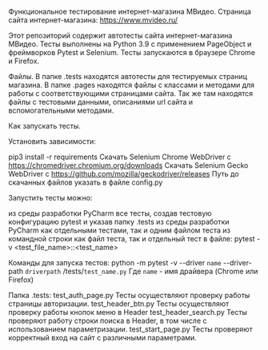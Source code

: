 Функциональное тестирование интернет-магазина МВидео.
Страница сайта интернет-магазина: https://www.mvideo.ru/


Этот репозиторий содержит автотесты сайта интернет-магазина МВидео.
Тесты выполнены на Python 3.9 с применением PageObject и фреймворков Pytest и Selenium.
Тесты запускаются в браузере Chrome и Firefox.


Файлы.
В папке .tests находятся автотесты для тестируемых страниц магазина.
В папке .pages находятся файлы с классами и методами для работы с соответствующими страницами сайта. 
Так же там находятся файлы с тестовыми данными, описаниями url сайта и вспомогательными методами.

Как запускать тесты.

Установить зависимости:

pip3 install -r requirements
Скачать Selenium Chrome WebDriver с https://chromedriver.chromium.org/downloads
Скачать Selenium Gecko WebDriver с https://github.com/mozilla/geckodriver/releases
Путь до скачанных файлов указать в файле config.py

Запустить тесты можно:

из среды разработки PyCharm все тесты, создав тестовую конфигурацию pytest и указав папку .tests
из среды разработки PyCharm как отдельными тестами, так и одним файлом теста
из командной строки как файл теста, так и отдельный тест в файле:
pytest -v <test_file_name>::<test_name>


Команды для запуска тестов:
python -m pytest -v --driver `name` --driver-path `driverpath` /tests/`test_name.py`
Где `name` - имя драйвера (Chrome или Firefox)

Папка .tests:
test_auth_page.py
Тесты осуществляют проверку работы страницы авторизации. 
test_header_btn.py
Тесты осуществляют проверку работы кнопок меню в Header
test_header_search.py
Тесты проверяют работу строки поиска в Header, в том числе с использованием параметризации. 
test_start_page.py
Тесты проверяют корректный вход на сайт с различными параметрами. 
